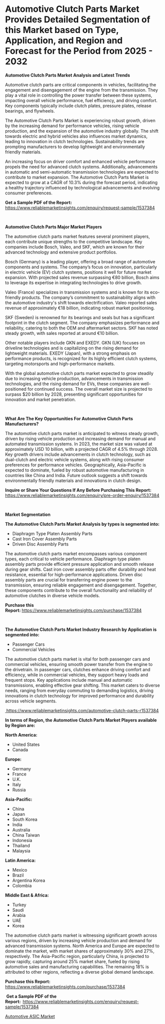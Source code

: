 <p><h1>Automotive Clutch Parts Market Provides Detailed Segmentation of this Market based on Type, Application, and Region and Forecast for the Period from 2025 - 2032</h1></p><p><strong>Automotive Clutch Parts Market Analysis and Latest Trends</strong></p>
<p><p>Automotive clutch parts are critical components in vehicles, facilitating the engagement and disengagement of the engine from the transmission. They play a vital role in controlling the power transfer between these systems, impacting overall vehicle performance, fuel efficiency, and driving comfort. Key components typically include clutch plates, pressure plates, release bearings, and flywheels.</p><p>The Automotive Clutch Parts Market is experiencing robust growth, driven by the increasing demand for performance vehicles, rising vehicle production, and the expansion of the automotive industry globally. The shift towards electric and hybrid vehicles also influences market dynamics, leading to innovation in clutch technologies. Sustainability trends are prompting manufacturers to develop lightweight and environmentally friendly materials.</p><p>An increasing focus on driver comfort and enhanced vehicle performance propels the need for advanced clutch systems. Additionally, advancements in automatic and semi-automatic transmission technologies are expected to contribute to market expansion. The Automotive Clutch Parts Market is expected to grow at a CAGR of 10.3% during the forecast period, indicating a healthy trajectory influenced by technological advancements and evolving consumer preferences.</p></p>
<p><strong>Get a Sample PDF of the Report:&nbsp;</strong> <a href="https://www.reliablemarketinsights.com/enquiry/request-sample/1537384?utm_campaign=2179&utm_medium=2&utm_source=Github&utm_content=ia&utm_term=30032025&utm_id=automotive-clutch-parts">https://www.reliablemarketinsights.com/enquiry/request-sample/1537384</a></p>
<p>&nbsp;</p>
<p><strong>Automotive Clutch Parts Major Market Players</strong></p>
<p><p>The automotive clutch parts market features several prominent players, each contribute unique strengths to the competitive landscape. Key companies include Bosch, Valeo, and SKF, which are known for their advanced technology and extensive product portfolios.</p><p>Bosch (Germany) is a leading player, offering a broad range of automotive components and systems. The company’s focus on innovation, particularly in electric vehicle (EV) clutch systems, positions it well for future market expansion. With projected sales revenue surpassing €80 billion, Bosch aims to leverage its expertise in integrating technologies to drive growth.</p><p>Valeo (France) specializes in transmission systems and is known for its eco-friendly products. The company’s commitment to sustainability aligns with the automotive industry's shift towards electrification. Valeo reported sales revenue of approximately €18 billion, indicating robust market positioning.</p><p>SKF (Sweden) is renowned for its bearings and seals but has a significant footprint in the clutch segment. The company emphasizes performance and reliability, catering to both the OEM and aftermarket sectors. SKF has noted steady growth, with sales reported at around €10 billion.</p><p>Other notable players include GKN and EXEDY. GKN (UK) focuses on driveline technologies and is capitalizing on the rising demand for lightweight materials. EXEDY (Japan), with a strong emphasis on performance products, is recognized for its highly efficient clutch systems, targeting motorsports and high-performance markets.</p><p>With the global automotive clutch parts market expected to grow steadily due to increasing vehicle production, advancements in transmission technologies, and the rising demand for EVs, these companies are well-positioned for continued success. The overall market size is projected to surpass $20 billion by 2028, presenting significant opportunities for innovation and market penetration.</p></p>
<p>&nbsp;</p>
<p><strong>What Are The Key Opportunities For Automotive Clutch Parts Manufacturers?</strong></p>
<p><p>The automotive clutch parts market is anticipated to witness steady growth, driven by rising vehicle production and increasing demand for manual and automated transmission systems. In 2023, the market size was valued at approximately USD 10 billion, with a projected CAGR of 4.5% through 2028. Key growth drivers include advancements in clutch technology, such as dual-clutch and electric vehicle systems, along with rising consumer preferences for performance vehicles. Geographically, Asia-Pacific is expected to dominate, fueled by robust automotive manufacturing in countries like China and India. Future outlook suggests a shift towards environmentally friendly materials and innovations in clutch design.</p></p>
<p><strong>Inquire or Share Your Questions If Any Before Purchasing This Report:</strong> <a href="https://www.reliablemarketinsights.com/enquiry/pre-order-enquiry/1537384?utm_campaign=2179&utm_medium=2&utm_source=Github&utm_content=ia&utm_term=30032025&utm_id=automotive-clutch-parts">https://www.reliablemarketinsights.com/enquiry/pre-order-enquiry/1537384</a></p>
<p>&nbsp;</p>
<p><strong>Market Segmentation</strong></p>
<p><strong>The Automotive Clutch Parts Market Analysis by types is segmented into:</strong></p>
<p><ul><li>Diaphragm Type Platen Assembly Parts</li><li>Cast Iron Cover Assembly Parts</li><li>Driven Disc Assembly Parts</li></ul></p>
<p><p>The automotive clutch parts market encompasses various component types, each critical to vehicle performance. Diaphragm type platen assembly parts provide efficient pressure application and smooth release during gear shifts. Cast iron cover assembly parts offer durability and heat resistance, essential for high-performance applications. Driven disc assembly parts are crucial for transferring engine power to the transmission, ensuring reliable engagement and disengagement. Together, these components contribute to the overall functionality and reliability of automotive clutches in diverse vehicle models.</p></p>
<p><strong>Purchase this Report:&nbsp;</strong><a href="https://www.reliablemarketinsights.com/purchase/1537384?utm_campaign=2179&utm_medium=2&utm_source=Github&utm_content=ia&utm_term=30032025&utm_id=automotive-clutch-parts">https://www.reliablemarketinsights.com/purchase/1537384</a></p>
<p>&nbsp;</p>
<p><strong>The Automotive Clutch Parts Market Industry Research by Application is segmented into:</strong></p>
<p><ul><li>Passenger Cars</li><li>Commercial Vehicles</li></ul></p>
<p><p>The automotive clutch parts market is vital for both passenger cars and commercial vehicles, ensuring smooth power transfer from the engine to the drivetrain. In passenger cars, clutches enhance driving comfort and efficiency, while in commercial vehicles, they support heavy loads and frequent stops. Key applications include manual and automatic transmissions, enabling effective gear shifting. This market caters to diverse needs, ranging from everyday commuting to demanding logistics, driving innovations in clutch technology for improved performance and durability across vehicle segments.</p></p>
<p><a href="https://www.reliablemarketinsights.com/automotive-clutch-parts-r1537384?utm_campaign=2179&utm_medium=2&utm_source=Github&utm_content=ia&utm_term=30032025&utm_id=automotive-clutch-parts">&nbsp;https://www.reliablemarketinsights.com/automotive-clutch-parts-r1537384</a></p>
<p><strong>In terms of Region, the Automotive Clutch Parts Market Players available by Region are:</strong></p>
<p>
    <p> <strong> North America: </strong>
        <ul>
            <li>United States</li>
            <li>Canada</li>
        </ul>
        </p> 
    <p> <strong> Europe: </strong>
        <ul>
            <li>Germany</li>
            <li>France</li>
            <li>U.K.</li>
            <li>Italy</li>
            <li>Russia</li>
        </ul>
        </p> 
    <p> <strong> Asia-Pacific: </strong>
        <ul>
            <li>China</li>
            <li>Japan</li>
            <li>South Korea</li>
            <li>India</li>
            <li>Australia</li>
            <li>China Taiwan</li>
            <li>Indonesia</li>
            <li>Thailand</li>
            <li>Malaysia</li>
        </ul>
        </p> 
    <p> <strong> Latin America: </strong>
        <ul>
            <li>Mexico</li>
            <li>Brazil</li>
            <li>Argentina Korea</li>
            <li>Colombia</li>
        </ul>
        </p> 
    <p> <strong> Middle East & Africa: </strong>
        <ul>
            <li>Turkey</li>
            <li>Saudi</li>
            <li>Arabia</li>
            <li>UAE</li>
            <li>Korea</li>
        </ul>
    </p>
    </p>
<p><p>The automotive clutch parts market is witnessing significant growth across various regions, driven by increasing vehicle production and demand for advanced transmission systems. North America and Europe are expected to dominate the market, with market shares of approximately 30% and 27%, respectively. The Asia-Pacific region, particularly China, is projected to grow rapidly, capturing around 25% market share, fueled by rising automotive sales and manufacturing capabilities. The remaining 18% is attributed to other regions, reflecting a diverse global demand landscape.</p></p>
<p><strong>Purchase this Report: </strong><a href="https://www.reliablemarketinsights.com/purchase/1537384?utm_campaign=2179&utm_medium=2&utm_source=Github&utm_content=ia&utm_term=30032025&utm_id=automotive-clutch-parts">https://www.reliablemarketinsights.com/purchase/1537384</a></p>
<p>&nbsp;<strong>Get a Sample PDF of the Report:&nbsp;&nbsp;</strong><a href="https://www.reliablemarketinsights.com/enquiry/request-sample/1537384?utm_campaign=2179&utm_medium=2&utm_source=Github&utm_content=ia&utm_term=30032025&utm_id=automotive-clutch-parts">https://www.reliablemarketinsights.com/enquiry/request-sample/1537384</a></p>
<p><strong></strong></p>
<p><p><a href="https://github.com/gerdabatiskzv9/Market-Research-Report-List-1/blob/main/automotive-asic-market.md?utm_campaign=2179&utm_medium=2&utm_source=Github&utm_content=ia&utm_term=30032025&utm_id=automotive-clutch-parts">Automotive ASIC Market</a></p></p>